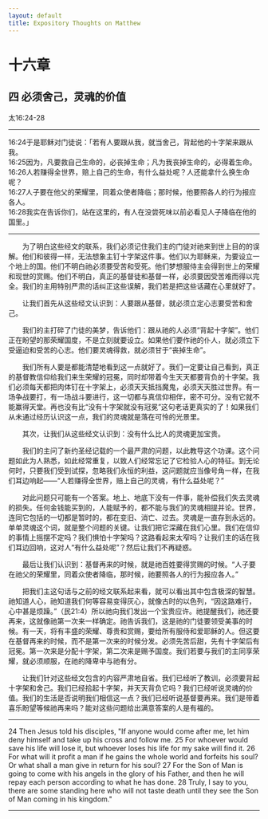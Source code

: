 ```yaml
---
layout: default
title: Expository Thoughts on Matthew
---
```


# 十六章 

## 四 必须舍己，灵魂的价值

太16:24-28

***

16:24于是耶稣对门徒说：「若有人要跟从我，就当舍己，背起他的十字架来跟从我。<br>
16:25因为，凡要救自己生命的，必丧掉生命；凡为我丧掉生命的，必得着生命。<br>
16:26人若赚得全世界，赔上自己的生命，有什么益处呢？人还能拿什么换生命呢？<br>
16:27人子要在他父的荣耀里，同着众使者降临；那时候，他要照各人的行为报应各人。<br>
16:28我实在告诉你们，站在这里的，有人在没尝死味以前必看见人子降临在他的国里。」<br>

***

&emsp;&emsp;为了明白这些经文的联系，我们必须记住我们主的门徒对祂来到世上目的的误解。他们和彼得一样，无法想象主钉十字架这件事。他们以为耶稣来，为要设立一个地上的国。他们不明白祂必须要受苦和受死。他们梦想服侍主会得到世上的荣耀和现世的赏赐。他们不明白，真正的基督徒和基督一样，必须要因受苦难而得以完全。我们的主用特别严肃的话纠正这些误解，我们若是把这些话藏在心里就好了。

&emsp;&emsp;让我们首先从这些经文认识到：人要跟从基督，就必须立定心志要受苦和舍己。

&emsp;&emsp;我们的主打碎了门徒的美梦，告诉他们：跟从祂的人必须“背起十字架”。他们正在盼望的那荣耀国度，不是立刻就要设立。如果他们要作祂的仆人，就必须立下受逼迫和受苦的心志。他们要灵魂得救，就必须甘于“丧掉生命”。

&emsp;&emsp;我们所有人要是都能清楚地看到这一点就好了。我们一定要让自己看到，真正的基督教信仰给我们来生荣耀的冠冕，同时却带着今生天天都要背负的十字架。我们必须每天都把肉体钉在十字架上，必须天天抵挡魔鬼，必须天天胜过世界。有一场争战要打，有一场战斗要进行，这一切都与真信仰相伴，密不可分。没有它就不能赢得天堂。再也没有比“没有十字架就没有冠冕”这句老话更真实的了！如果我们从未通过经历认识这一点，我们的灵魂就是落在可怜的光景里。

&emsp;&emsp;其次，让我们从这些经文认识到：没有什么比人的灵魂更加宝贵。

&emsp;&emsp;我们的主问了新约圣经记载的一个最严肃的问题，以此教导这个功课。这个问题如此为人熟悉，如此经常重复，以致人们经常忘记了它检验人心的特征。到无论何时，只要我们受到试探，忽略我们永恒的利益，这问题就应当像号角一样，在我们耳边响起——“人若赚得全世界，赔上自己的灵魂，有什么益处呢？”

&emsp;&emsp;对此问题只可能有一个答案。地上、地底下没有一件事，能补偿我们失去灵魂的损失。任何金钱能买到的，人能赋予的，都不能与我们的灵魂相提并论。世界，连同它包括的一切都是暂时的，都在变旧、消亡、过去。灵魂是一直存到永远的。单单灵魂这个词，就是整个问题的关键。让我们把它深藏在我们心里。我们在信仰的事情上摇摆不定吗？我们惧怕十字架吗？这路看起来太窄吗？让我们主的话在我们耳边回响，这对人“有什么益处呢”？然后让我们不再疑惑。

&emsp;&emsp;最后让我们认识到：基督再来的时候，就是祂百姓要得赏赐的时候。“人子要在祂父的荣耀里，同着众使者降临，那时候，祂要照各人的行为报应各人。”

&emsp;&emsp;把我们主这句话与之前的经文联系起来看，就可以看出其中包含极深的智慧。祂知道人心，祂知道我们何等容易变得灰心，就像古时的以色列，“因这路难行，心中甚是烦躁。”（民21:4）所以祂向我们发出一个宝贵应许。祂提醒我们，祂还要再来，这就像祂第一次来一样确定。祂告诉我们，这是祂的门徒要领受美事的时候。有一天，将有丰盛的荣耀、尊贵和赏赐，要给所有服侍和爱耶稣的人。但这要在基督再来的时候，而不是第一次来的时候分发。必须先苦后甜，先有十字架后有冠冕。第一次来是分配十字架，第二次来是赐予国度。我们若要与我们的主同享荣耀，就必须顺服，在祂的降卑中与祂有分。

&emsp;&emsp;让我们针对这些经文包含的内容严肃地自省。我们已经听了教训，必须要背起十字架和舍己。我们已经拾起十字架，并天天背负它吗？我们已经听说灵魂的价值。我们的生活是否说明我们相信这一点？我们已经听说基督要再来。我们是带着喜乐盼望等候祂再来吗？能对这些问题给出满意答案的人是有福的。

***

24 Then Jesus told his disciples, "If anyone would come after me, let him deny himself and take up his cross and follow me. 25 For whoever would save his life will lose it, but whoever loses his life for my sake will find it. 26 For what will it profit a man if he gains the whole world and forfeits his soul? Or what shall a man give in return for his soul? 27 For the Son of Man is going to come with his angels in the glory of his Father, and then he will repay each person according to what he has done. 28 Truly, I say to you, there are some standing here who will not taste death until they see the Son of Man coming in his kingdom."

***
